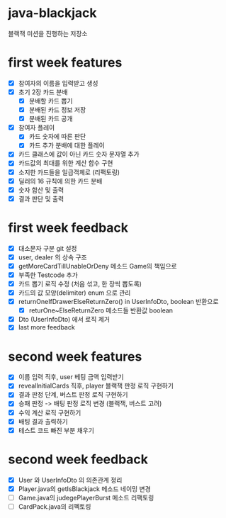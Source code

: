 # java-blackjack
블랙잭 미션을 진행하는 저장소

# first week features
* [X] 참여자의 이름을 입력받고 생성
* [x] 초기 2장 카드 분배
    * [x] 분배할 카드 뽑기
    * [x] 분배된 카드 정보 저장
    * [x] 분배된 카드 공개
* [x] 참여자 플레이
    * [x] 카드 숫자에 따른 판단
    * [x] 카드 추가 분배에 대한 플레이
* [x] 카드 클래스에 값이 아닌 카드 숫자 문자열 추가
* [x] 카드값의 최대를 위한 계산 함수 구현
* [x] 소지한 카드들을 일급객체로 (리팩토링)
* [x] 딜러의 16 규칙에 의한 카드 분배
* [x] 숫자 합산 및 출력
* [x] 결과 판단 및 출력

# first week feedback
* [x] 대소문자 구분 git 설정
* [x] user, dealer 의 상속 구조
* [x] getMoreCardTillUnableOrDeny 메소드 Game의 책임으로
* [x] 부족한 Testcode 추가
* [x] 카드 뽑기 로직 수정 (처음 섞고, 한 장씩 뽑도록)
* [x] 카드의 값 모양(delimiter) enum 으로 관리
* [x] returnOneIfDrawerElseReturnZero() in UserInfoDto, boolean 반환으로
  * [x] returOne~ElseReturnZero 메소드들 반환값 boolean
* [x] Dto (UserInfoDto) 에서 로직 제거
* [x] last more feedback

# second week features
* [x] 이름 입력 직후, user 베팅 금액 입력받기
* [x] revealInitialCards 직후, player 블랙잭 판정 로직 구현하기
* [x] 결과 판정 단계, 버스트 판정 로직 구현하기
* [x] 승패 판정 -> 배팅 판정 로직 변경 (블랙잭, 버스트 고려)
* [x] 수익 계산 로직 구현하기
* [x] 배팅 결과 출력하기
* [x] 테스트 코드 빠진 부분 채우기

# second week feedback
* [x] User 와 UserInfoDto 의 의존관계 정리
* [x] Player.java의 getIsBlackjack 메소드 네이밍 변경
* [ ] Game.java의 judegePlayerBurst 메소드 리팩토링
* [ ] CardPack.java의 리펙토링